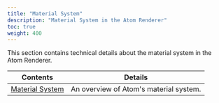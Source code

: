 ```yaml
---
title: "Material System"
description: "Material System in the Atom Renderer"
toc: true
weight: 400
---
```


This section contains technical details about the material system in the Atom Renderer.

| Contents                        | Details |
|--------------------------------------|---------|
| [Material System](materials.md) | An overview of Atom's material system. |
